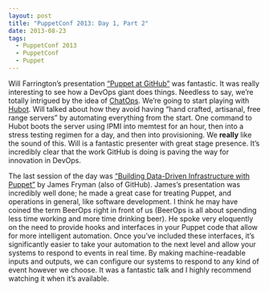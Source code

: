 ```yaml
---
layout: post
title: "PuppetConf 2013: Day 1, Part 2"
date: 2013-08-23
tags:
  - PuppetConf 2013
  - PuppetConf
  - Puppet
---
```


Will Farrington’s presentation [“Puppet at GitHub”](http://sched.co/16C6ffa) was fantastic. It was really interesting to see how a DevOps giant does things. Needless to say, we’re totally intrigued by the idea of [ChatOps](https://speakerdeck.com/jnewland/chatops-at-github). We’re going to start playing with [Hubot](http://hubot.github.com/). Will talked about how they avoid having “hand crafted, artisanal, free range servers” by automating everything from the start. One command to Hubot boots the server using IPMI into memtest for an hour, then into a stress testing regimen for a day, and then into provisioning. We **really** like the sound of this. Will is a fantastic presenter with great stage presence. It’s incredibly clear that the work GitHub is doing is paving the way for innovation in DevOps.

The last session of the day was [“Building Data-Driven Infrastructure with Puppet”](http://sched.co/1bjQ7lB) by James Fryman (also of GitHub). James’s presentation was incredibly well done; he made a great case for treating Puppet, and operations in general, like software development. I think he may have coined the term BeerOps right in front of us (BeerOps is all about spending less time working and more time drinking beer). He spoke very eloquently on the need to provide hooks and interfaces in your Puppet code that allow for more intelligent automation. Once you’ve included these interfaces, it’s significantly easier to take your automation to the next level and allow your systems to respond to events in real time. By making machine-readable inputs and outputs, we can configure our systems to respond to any kind of event however we choose. It was a fantastic talk and I highly recommend watching it when it’s available.